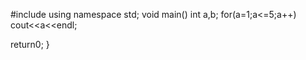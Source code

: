 #include<iostream>
  using namespace std;
    void main()
  int a,b;
  for(a=1;a<=5;a++)
                   cout<<a<<endl;
                                 
  return0;
  }
